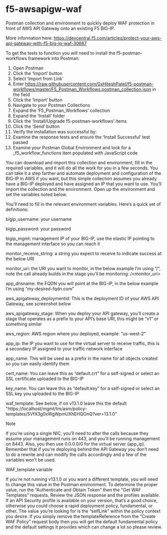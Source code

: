 # f5-awsapigw-waf
Postman collection and environment to quickly deploy WAF protection in front of AWS API Gateway onto an existing F5 BIG-IP.

More information here:
https://devcentral.f5.com/articles/protect-your-aws-api-gateway-with-f5-big-ip-waf-30667

To get the tests to function you will need to install the f5-postman-workflows framework into Postman:

1. Open Postman
2. Click the ‘Import’ button
3. Select ‘Import from Link’
4. Enter https://raw.githubusercontent.com/0xHiteshPatel/f5-postman-workflows/master/F5_Postman_Workflows.postman_collection.json in the field
5. Click the ‘Import’ button
6. Navigate to your Postman Collections
7. Expand the ‘F5_Postman_Workflows’ collection
8. Expand the ‘Install’ folder
9. Click the ‘Install/Upgrade f5-postman-workflows’ items
10. Click the ‘Send’ button
11. Verify the installation was successful by:
12. Examine the response tests and ensure the ‘Install Successful’ test passed
13. Examine your Postman Global Environment and look for a _f5_workflow_functions item populated with JavaScript code


You can download and import this collection and environment, fill in the required variables, and it will do all the work for you in a few seconds. You can take it a step farther and automate deployment and configuration of the BIG-IP in AWS if you want, but this simple collection assumes you already have a BIG-IP deployed and have assigned an IP that you want to use. You’ll import the collection and the environment. Open up the environment and set the variables noted below.

You’ll need to fill in the relevant environment variables. Here’s a quick set of definitions:

bigip_username: your username

bigip_password: your password

bigip_mgmt: management IP of your BIG-IP, use the elastic IP pointing to the management interface so you can reach it

monitor_receive_string: a string you expect to receive to indicate success at the below URI

monitor_uri: the URI you want to monitor, in the below example I’m using “/“, note the call already builds in the stage you’ll be monitoring: /<stagename><monitor_uri>

app_dnsname: the FQDN you will point at the BIG-IP, in the below example I’m using “my-desired-fqdn.com”

aws_apigateway_deploymentid: This is the deployment ID of your AWS API Gateway, see screenshot below

aws_apigateway_stage: When you deploy your API gateway, you’ll create a stage that operates as a prefix to your API’s base URI, this might be “v1” or something similar

aws_region: AWS region where you deployed, example: “us-west-2”

app_ip: the IP you want to use for the virtual server to receive traffic, this is a secondary IP assigned to your traffic network interface

app_name: This will be used as a prefix in the name for all objects created so you can easily identify them

cert_name: You can leave this as “default.crt” for a self-signed or select an SSL certificate uploaded to the BIG-IP

key_name: You can leave this as “default.key” for a self-signed or select an SSL key you uploaded to the BIG-IP

waf_template: See below, if on v13.1.0 leave this the default "https://localhost/mgmt/tm/asm/policy-templates/5VfX3g0xWgWpmUXhEHQOnQ?ver=13.1.0"


Note

If you’re using a single NIC, you’ll need to alter the calls because they assume your management runs on 443, and you’ll be running management on 8443. Also, you then use 0.0.0.0/0 for the virtual server (app_ip). Remember that if you’re deploying behind the API Gateway you don’t need to do a rewrite and can modify the calls accordingly and a few of the variables won’t be used.

WAF_template variable

If you’re not running v13.1.0 or you want a different template, you will need to change this value in the Postman environment. To determine the proper value, run the “Authenticate and Obtain Token” then the "Get WAF Templates” requests. Review the JSON response and the profiles available. If an API Security profile is available on your version, that’s a good choice, otherwise you could choose a rapid deployment policy, fundamental, or other. The value you’re looking for is the “selfLink” within the policy context you desire. If you simply remove the templateReference from the "Create WAF Policy” request body then you will get the default fundamental policy and the default settings it provides which can change a lot so please review.

